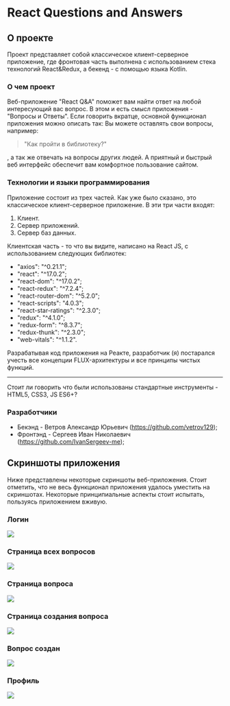 # React Questions and Answers

## О проекте

Проект представляет собой классическое клиент-серверное приложение, где фронтовая часть выполнена с использованием стека технологий
React&Redux, а бекенд - с помощью языка Kotlin.

### О чем проект

Веб-приложение "React Q&A" поможет вам найти ответ на любой интересующий вас вопрос. В этом и есть смысл приложения - "Вопросы и Ответы".
Если говорить вкратце, основной функционал приложения можно описать так: Вы можете оставлять свои вопросы, например:
> "Как пройти в библиотеку?"

, а так же отвечать на вопросы других людей.
А приятный и быстрый веб интерфейс обеспечит вам комфортное пользование сайтом.

### Технологии и языки программирования

Приложение состоит из трех частей. Как уже было сказано, это классическое клиент-серверное приложение.
В эти три части входят:
1. Клиент.
2. Сервер приложений.
3. Сервер баз данных.

Клиентская часть - то что вы видите, написано на React JS, с использованием следующих библиотек:
* "axios": "^0.21.1";
* "react": "^17.0.2";
* "react-dom": "^17.0.2";
* "react-redux": "^7.2.4";
* "react-router-dom": "^5.2.0";
* "react-scripts": "4.0.3";
* "react-star-ratings": "^2.3.0";
* "redux": "^4.1.0";
* "redux-form": "^8.3.7";
* "redux-thunk": "^2.3.0";
* "web-vitals": "^1.1.2".

Разрабатывая код приложения на Реакте, разработчик (я) постарался учесть все концепции FLUX-архитектуры и все принципы чистых функций.

---

Стоит ли говорить что были использованы стандартные инструменты - HTML5, CSS3, JS ES6+?

### Разработчики

* Бекэнд - Ветров Александр Юрьевич (https://github.com/vetrov129);
* Фронтэнд - Сергеев Иван Николаевич (https://github.com/IvanSergeev-me);

## Скриншоты приложения

Ниже представлены некоторые скриншоты веб-приложения. Стоит отметить, что не весь функционал приложения удалось уместить на скриншотах.
Некоторые принципиальные аспекты стоит испытать, пользуясь приложением вживую.

### Логин

![](https://i.imgur.com/bJe9lgS.png)

### Страница всех вопросов

![](https://i.imgur.com/AIoZkUr.png)

### Страница вопроса

![](https://i.imgur.com/YKF5s8a.png)

### Страница создания вопроса

![](https://i.imgur.com/sRWcrow.png)

### Вопрос создан

![](https://i.imgur.com/vJRUoeA.png)

### Профиль

![](https://i.imgur.com/LdmhKSz.png)
